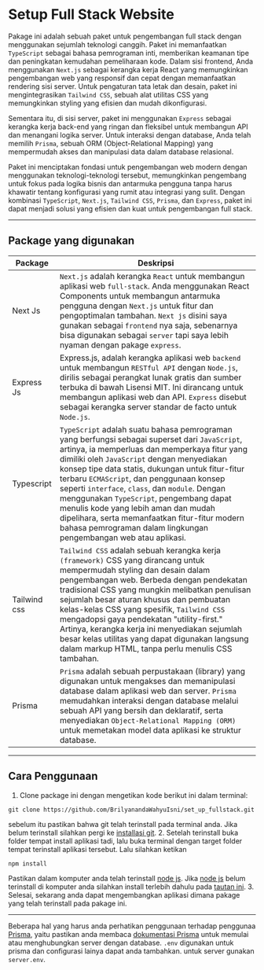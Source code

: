 
# Setup Full Stack Website
Pakage ini adalah sebuah paket untuk pengembangan full stack dengan menggunakan sejumlah teknologi canggih. Paket ini memanfaatkan `TypeScript` sebagai bahasa pemrograman inti, memberikan keamanan tipe dan peningkatan kemudahan pemeliharaan kode. Dalam sisi frontend, Anda menggunakan `Next.js` sebagai kerangka kerja React yang memungkinkan pengembangan web yang responsif dan cepat dengan memanfaatkan rendering sisi server. Untuk pengaturan tata letak dan desain, paket ini mengintegrasikan `Tailwind CSS`, sebuah alat utilitas CSS yang memungkinkan styling yang efisien dan mudah dikonfigurasi.

Sementara itu, di sisi server, paket ini menggunakan `Express` sebagai kerangka kerja back-end yang ringan dan fleksibel untuk membangun API dan menangani logika server. Untuk interaksi dengan database, Anda telah memilih `Prisma`, sebuah ORM (Object-Relational Mapping) yang mempermudah akses dan manipulasi data dalam database relasional.

Paket ini menciptakan fondasi untuk pengembangan web modern dengan menggunakan teknologi-teknologi tersebut, memungkinkan pengembang untuk fokus pada logika bisnis dan antarmuka pengguna tanpa harus khawatir tentang konfigurasi yang rumit atau integrasi yang sulit. Dengan kombinasi `TypeScript`, `Next.js`, `Tailwind CSS`, `Prisma`, dan `Express`, paket ini dapat menjadi solusi yang efisien dan kuat untuk pengembangan full stack.
__________________
## Package yang digunakan
|Package | Deskripsi|
|----|----|
|Next Js|`Next.js` adalah kerangka `React` untuk membangun aplikasi web `full-stack`. Anda menggunakan React Components untuk membangun antarmuka pengguna dengan `Next.js` untuk fitur dan pengoptimalan tambahan. `Next js` disini saya gunakan sebagai `frontend` nya saja, sebenarnya bisa digunakan sebagai `server` tapi saya lebih nyaman dengan pakage `express`.|
|Express Js| Express.js, adalah kerangka aplikasi web `backend` untuk membangun `RESTful API` dengan `Node.js`, dirilis sebagai perangkat lunak gratis dan sumber terbuka di bawah Lisensi MIT. Ini dirancang untuk membangun aplikasi web dan API. `Express` disebut sebagai kerangka server standar de facto untuk `Node.js`.|
|Typescript| `TypeScript` adalah suatu bahasa pemrograman yang berfungsi sebagai superset dari `JavaScript`, artinya, ia memperluas dan memperkaya fitur yang dimiliki oleh `JavaScript` dengan menyediakan konsep tipe data statis, dukungan untuk fitur-fitur terbaru `ECMAScript`, dan penggunaan konsep seperti `interface`, `class`, dan `module`. Dengan menggunakan `TypeScript`, pengembang dapat menulis kode yang lebih aman dan mudah dipelihara, serta memanfaatkan fitur-fitur modern bahasa pemrograman dalam lingkungan pengembangan web atau aplikasi.|
|Tailwind css |`Tailwind CSS` adalah sebuah kerangka kerja `(framework)` CSS yang dirancang untuk mempermudah styling dan desain dalam pengembangan web. Berbeda dengan pendekatan tradisional CSS yang mungkin melibatkan penulisan sejumlah besar aturan khusus dan pembuatan kelas-kelas CSS yang spesifik, `Tailwind CSS` mengadopsi gaya pendekatan "utility-first." Artinya, kerangka kerja ini menyediakan sejumlah besar kelas utilitas yang dapat digunakan langsung dalam markup HTML, tanpa perlu menulis CSS tambahan. |
|Prisma| `Prisma` adalah sebuah perpustakaan (library) yang digunakan untuk mengakses dan memanipulasi database dalam aplikasi web dan server. `Prisma` memudahkan interaksi dengan database melalui sebuah API yang bersih dan deklaratif, serta menyediakan `Object-Relational Mapping (ORM)` untuk memetakan model data aplikasi ke struktur database.|
________________________________
## Cara Penggunaan
1. Clone package ini dengan mengetikan kode berikut ini dalam terminal:
```git
git clone https://github.com/BrilyanandaWahyuIsni/set_up_fullstack.git
```
sebelum itu pastikan bahwa git telah terinstall pada terminal anda. Jika belum terinstall silahkan pergi ke [installasi git](https://git-scm.com/book/en/v2/Getting-Started-Installing-Git).
2.	Setelah terinstall buka folder tempat install aplikasi tadi, lalu buka terminal dengan target folder tempat terinstall aplikasi tersebut. Lalu silahkan ketikan
```Javascript
npm install
```
Pastikan dalam komputer anda telah terinstall [node js](https://nodejs.org/). Jika [node js](https://nodejs.org/) belum terinstall di komputer anda silahkan install terlebih dahulu pada [tautan ini](https://nodejs.org/en/download).
3. Selesai, sekarang anda dapat mengembangkan aplikasi dimana pakage yang telah terinstall pada pakage ini. 
_________
Beberapa hal yang harus anda perhatikan penggunaan terhadap penggunaa [Prisma](https://www.prisma.io/), yaitu pastikan anda membaca [dokumentasi Prisma](https://www.prisma.io/docs/getting-started) untuk memulai atau menghubungkan server dengan database.
`.env` digunakan untuk prisma dan configurasi lainya dapat anda tambahkan. untuk server gunakan `server.env`.